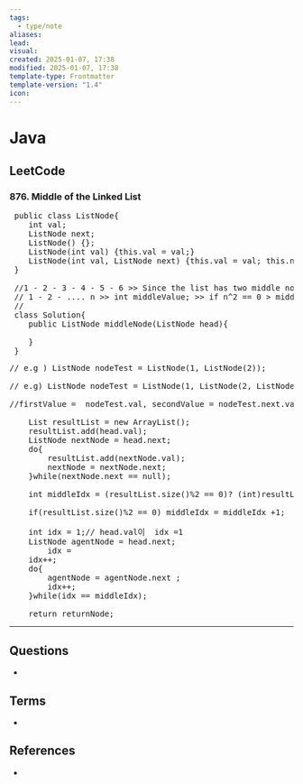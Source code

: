 ```yaml
---
tags:
  - type/note
aliases: 
lead: 
visual: 
created: 2025-01-07, 17:38
modified: 2025-01-07, 17:38
template-type: Frontmatter
template-version: "1.4"
icon:
---
```



# Java

<!-- Main STRUCTURE of my content -->


## LeetCode
### 876. Middle of the Linked List

<pre>
 public class ListNode{
	int val;
	ListNode next;
	ListNode() {};
	ListNode(int val) {this.val = val;}
	ListNode(int val, ListNode next) {this.val = val; this.next = next;}
 }
 
 //1 - 2 - 3 - 4 - 5 - 6 >> Since the list has two middle nodes with value 3 and 4, we return the second one.
 // 1 - 2 - .... n >> int middleValue; >> if n^2 == 0 > middleValue = n/2; else middleValue = Math.ceil(n/2);
 // 
 class Solution{
	public ListNode middleNode(ListNode head){
		
	}
 }
</pre>

<pre >
// e.g ) ListNode nodeTest = ListNode(1, ListNode(2));

// e.g) ListNode nodeTest = ListNode(1, ListNode(2, ListNode(3) ));

//firstValue =  nodeTest.val, secondValue = nodeTest.next.val; , thirdValue = nodeText.next.next.val;

	List resultList = new ArrayList();
	resultList.add(head.val);
	ListNode nextNode = head.next;
	do{
		resultList.add(nextNode.val);
		nextNode = nextNode.next;
	}while(nextNode.next == null);
	
	int middleIdx = (resultList.size()%2 == 0)? (int)resultList.size()/2 : (int)Math.ceil(resultList.size()/2);
		
	if(resultList.size()%2 == 0) middleIdx = middleIdx +1;

	int idx = 1;// head.val이  idx =1
	ListNode agentNode = head.next;
		idx = 
	idx++;
	do{
		agentNode = agentNode.next ;
		idx++;
	}while(idx == middleIdx);
	
	return returnNode;
</pre>

---
## Questions

<!-- What remains for you to consider? --> 
- 


## Terms
<!-- Links to definition pages -->
- 


## References
<!-- Links to pages not referenced in the content -->
- 


